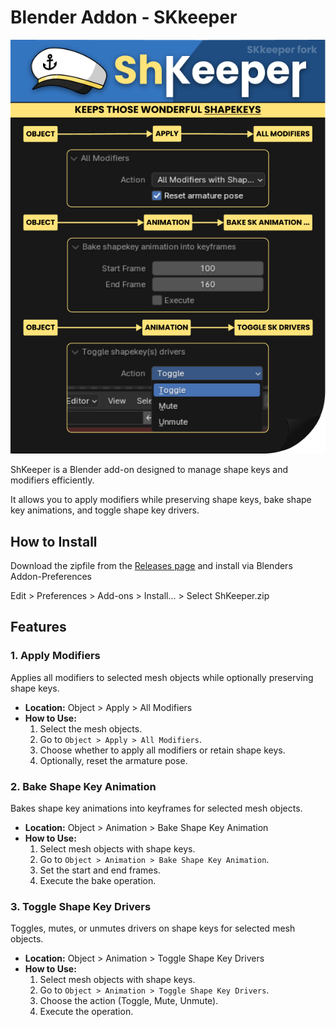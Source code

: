 # Blender Addon - SKkeeper
![Info](images/Info.png)

ShKeeper is a Blender add-on designed to manage shape keys and modifiers efficiently. 

It allows you to apply modifiers while preserving shape keys, bake shape key animations, and toggle shape key drivers.

## How to Install

Download the zipfile from the [Releases page](https://github.com/agitoreiken/shkeeper/releases) and install via Blenders Addon-Preferences

Edit > Preferences > Add-ons > Install... > Select ShKeeper.zip
 
## Features

### 1. Apply Modifiers
Applies all modifiers to selected mesh objects while optionally preserving shape keys.

- **Location:** Object > Apply > All Modifiers
- **How to Use:**
  1. Select the mesh objects.
  2. Go to `Object > Apply > All Modifiers`.
  3. Choose whether to apply all modifiers or retain shape keys.
  4. Optionally, reset the armature pose.

### 2. Bake Shape Key Animation
Bakes shape key animations into keyframes for selected mesh objects.

- **Location:** Object > Animation > Bake Shape Key Animation
- **How to Use:**
  1. Select mesh objects with shape keys.
  2. Go to `Object > Animation > Bake Shape Key Animation`.
  3. Set the start and end frames.
  4. Execute the bake operation.

### 3. Toggle Shape Key Drivers
Toggles, mutes, or unmutes drivers on shape keys for selected mesh objects.

- **Location:** Object > Animation > Toggle Shape Key Drivers
- **How to Use:**
  1. Select mesh objects with shape keys.
  2. Go to `Object > Animation > Toggle Shape Key Drivers`.
  3. Choose the action (Toggle, Mute, Unmute).
  4. Execute the operation.
